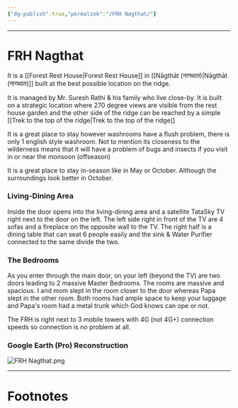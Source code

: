 ```yaml
---
{"dg-publish":true,"permalink":"/FRH Nagthat/"}
---
```



---
# FRH Nagthat
It is a [[Forest Rest House\|Forest Rest House]] in [[Nāgthāt (नागथात)\|Nāgthāt (नागथात)]] built at the best possible location on the ridge.

It is managed by Mr. Suresh Rathi & his family who live close-by. It is built on a strategic location where 270 degree views are visible from the rest house garden and the other side of the ridge can be reached by a simple [[Trek to the top of the ridge\|Trek to the top of the ridge]]

It is a great place to stay however washrooms have a flush problem, there is only 1 english style washroom. Not to mention its closeness to the wilderness means that it will have a problem of bugs and insects if you visit in or near the monsoon (offseason)

It is a great place to stay in-season like in May or October. Although the surroundings look better in October.

### Living-Dining Area
Inside the door opens into the living-dining area and a satellite TataSky TV right next to the door on the left. The left side right in front of the TV are 4 sofas and a fireplace on the opposite wall to the TV. The right half is a dining table that can seat 6 people easily and the sink & Water Purifier connected to the same divide the two.

### The Bedrooms
As you enter through the main door, on your left (beyond the TV) are two doors leading to 2 massive Master Bedrooms. The rooms are massive and spacious. I and mom slept in the room closer to the door whereas Papa slept in the other room. Both rooms had ample space to keep your luggage and Papa's room had a metal trunk which God knows can ope or not.

The FRH is right next to 3 mobile towers with 4G (not 4G+) connection speeds so connection is no problem at all.

### Google Earth (Pro) Reconstruction
![FRH Nagthat.png](/img/user/Vaulted%20Images/FRH%20Nagthat.png)

---
# Footnotes